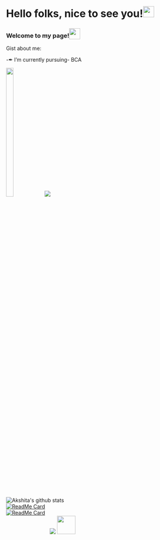 # Hello folks, nice to see you!<img src="https://raw.githubusercontent.com/MartinHeinz/MartinHeinz/master/wave.gif" width="30px">
### Welcome to my page!<sub><img src="https://slackmojis.com/emojis/9845-meow_heart/download" width="30" height="30"></sub>

Gist about me:

-✒ I’m currently pursuing- BCA<br>

<img src="https://previews.123rf.com/images/sudowoodo/sudowoodo1911/sudowoodo191100021/134574062-cute-cartoon-dog-with-blanket-kawaii-shiba-inu-puppy-in-warm-cozy-blanket-isolated-vector-clip-art-i.jpg" width=20% height=30%> <img src="https://github-readme-stats.vercel.app/api/top-langs/?username=AkshitaDas&&show_icons=true&theme=dracula"><br>
![Akshita's github stats](https://github-readme-stats.vercel.app/api?username=AkshitaDas&theme=cobalt&show_icons=true)<br>
[![ReadMe Card](https://github-readme-stats.vercel.app/api/pin/?username=AkshitaDas&repo=First-Webpage&theme=radical)](https://github.com/AkshitaDas/First-Webpage)<br>
[![ReadMe Card](https://github-readme-stats.vercel.app/api/pin/?username=AkshitaDas&repo=TinDog&theme=nightowl)](https://github.com/AkshitaDas/TinDog)<br>
&emsp;&emsp;&emsp;&emsp;&emsp;&emsp;&emsp;&emsp;&ensp;![](https://komarev.com/ghpvc/?username=AkshitaDas&color=b52b65)
<img src="https://slackmojis.com/emojis/532-bandit/download" width="50" height="50">
